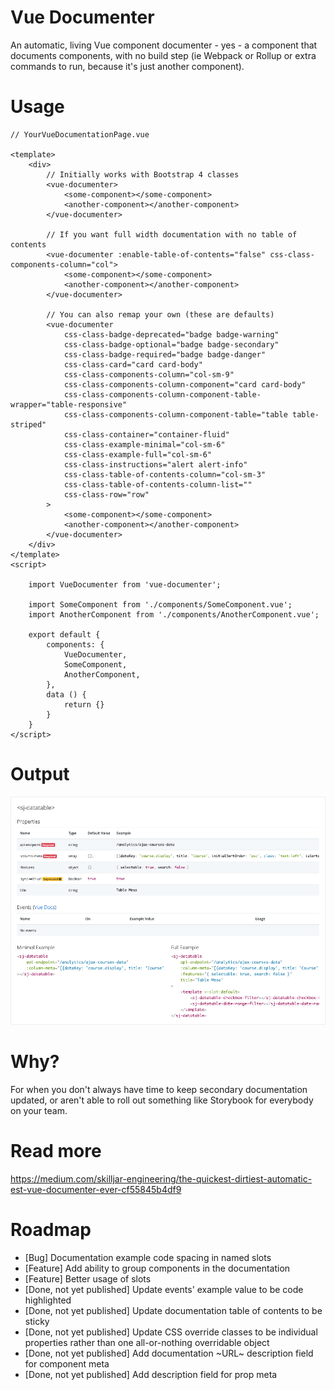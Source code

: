 # Vue Documenter
An automatic, living Vue component documenter - yes - a component that documents components, with no build step (ie Webpack or Rollup or extra commands to run, because it's just another component).

# Usage
```
// YourVueDocumentationPage.vue

<template>
	<div>
		// Initially works with Bootstrap 4 classes
		<vue-documenter>
			<some-component></some-component>
			<another-component></another-component>
		</vue-documenter>

		// If you want full width documentation with no table of contents
		<vue-documenter :enable-table-of-contents="false" css-class-components-column="col">
			<some-component></some-component>
			<another-component></another-component>
		</vue-documenter>

		// You can also remap your own (these are defaults)
		<vue-documenter
			css-class-badge-deprecated="badge badge-warning"
			css-class-badge-optional="badge badge-secondary"
			css-class-badge-required="badge badge-danger"
			css-class-card="card card-body"
			css-class-components-column="col-sm-9"
			css-class-components-column-component="card card-body"
			css-class-components-column-component-table-wrapper="table-responsive"
			css-class-components-column-component-table="table table-striped"
			css-class-container="container-fluid"
			css-class-example-minimal="col-sm-6"
			css-class-example-full="col-sm-6"
			css-class-instructions="alert alert-info"
			css-class-table-of-contents-column="col-sm-3"
			css-class-table-of-contents-column-list=""
			css-class-row="row"
		>
			<some-component></some-component>
			<another-component></another-component>
		</vue-documenter>
	</div>
</template>
<script>

	import VueDocumenter from 'vue-documenter';

	import SomeComponent from './components/SomeComponent.vue';
	import AnotherComponent from './components/AnotherComponent.vue';

	export default {
		components: {
			VueDocumenter,
			SomeComponent,
			AnotherComponent,
		},
		data () {
			return {}
		}
	}
</script>

```

# Output
![Example Vue Documenter output](example/vue-documenter-example.png)

# Why?
For when you don't always have time to keep secondary documentation updated, or aren't able to roll out something like Storybook for everybody on your team.

# Read more
https://medium.com/skilljar-engineering/the-quickest-dirtiest-automatic-est-vue-documenter-ever-cf55845b4df9

# Roadmap
* [Bug] Documentation example code spacing in named slots
* [Feature] Add ability to group components in the documentation
* [Feature] Better usage of slots
* [Done, not yet published] Update events' example value to be code highlighted
* [Done, not yet published] Update documentation table of contents to be sticky
* [Done, not yet published] Update CSS override classes to be individual properties rather than one all-or-nothing overridable object
* [Done, not yet published] Add documentation ~URL~ description field for component meta
* [Done, not yet published] Add description field for prop meta